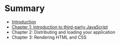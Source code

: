 # Summary

* [Introduction](README.md)
* [Chapter 1: Introduction to third-party JavaScript](chapter1.md)
* Chapter 2: Distributing and loading your application
* Chapter 3: Rendering HTML and CSS

